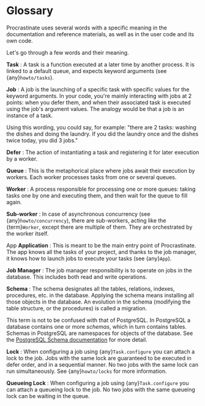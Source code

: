 # Glossary

Procrastinate uses several words with a specific meaning in the documentation and
reference materials, as well as in the user code and its own code.

Let's go through a few words and their meaning.

**Task**
: A task is a function executed at a later time by another process. It is linked
  to a default queue, and expects keyword arguments (see {any}`howto/tasks`).

**Job**
: A job is the launching of a specific task with specific values for the
  keyword arguments. In your code, you're mainly interacting with jobs at
  2 points: when you defer them, and when their associated
  task is executed using the job's argument values.
  The analogy would be that a job is an instance of a task.

  Using this wording, you could say, for example: "there are 2 tasks: washing the
  dishes and doing the laundry. If you did the laundry once and the dishes twice
  today, you did 3 jobs."

**Defer**
: The action of instantiating a task and registering it for later execution by a
  worker.

**Queue**
: This is the metaphorical place where jobs await their execution by workers.
  Each worker processes tasks from one or several queues.

**Worker**
: A process responsible for processing one or more queues: taking tasks one
  by one and executing them, and then wait for the queue to fill again.

**Sub-worker**
: In case of asynchronous concurrency (see {any}`howto/concurrency`), there are
  sub-workers, acting like the {term}`Worker`, except there are multiple of them.
  They are orchestrated by the worker itself.

App
**Application**
: This is meant to be the main entry point of Procrastinate. The app knows
  all the tasks of your project, and thanks to the job manager, it knows how
  to launch jobs to execute your tasks (see {any}`App`).

**Job Manager**
: The job manager responsibility is to operate on jobs in the database. This
  includes both read and write operations.

**Schema**
: The schema designates all the tables, relations, indexes, procedures, etc. in
  the database. Applying the schema means installing all those objects in the
  database. An evolution in the schema (modifying the table structure, or the
  procedures) is called a migration.

  This term is not to be confused with that of PostgreSQL. In PostgreSQL a
  database contains one or more *schemas*, which in turn contains tables. Schemas
  in PostgreSQL are namespaces for objects of the database. See the [PostgreSQL
  Schema documentation][postgresql schema documentation] for more detail.

**Lock**
: When configuring a job using {any}`Task.configure` you can attach a lock to the job.
  Jobs with the same lock are guaranteed to be executed in defer order, and in a
  sequential manner. No two jobs with the same lock can run simultaneously. See
  {any}`howto/locks` for more information.

**Queueing Lock**
: When configuring a job using {any}`Task.configure` you can attach a queueing lock to
  the job. No two jobs with the same queueing lock can be waiting in the queue.


[postgresql schema documentation]: https://www.postgresql.org/docs/current/ddl-schemas.html
